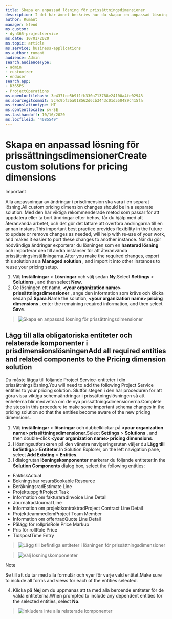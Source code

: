 ```yaml
---
title: Skapa en anpassad lösning för prissättningsdimensioner
description: I det här ämnet beskrivs hur du skapar en anpassad lösning när du skapar anpassade prisdimensioner.
author: Rumant
manager: kfend
ms.custom:
- dyn365-projectservice
ms.date: 10/01/2020
ms.topic: article
ms.service: business-applications
ms.author: rumant
audience: Admin
search.audienceType:
- admin
- customizer
- enduser
search.app:
- D365PS
- ProjectOperations
ms.openlocfilehash: 3e437fce5b9f1fb330a713788e24100a4fe02948
ms.sourcegitcommit: 5c4c9bf3ba018562d6cb3443c01d550489c415fa
ms.translationtype: HT
ms.contentlocale: sv-SE
ms.lasthandoff: 10/16/2020
ms.locfileid: "4085549"
---
```

# <a name="create-custom-solutions-for-pricing-dimensions"></a><span data-ttu-id="2e937-103">Skapa en anpassad lösning för prissättningsdimensioner</span><span class="sxs-lookup"><span data-stu-id="2e937-103">Create custom solutions for pricing dimensions</span></span>

> [!IMPORTANT]
> <span data-ttu-id="2e937-104">Alla anpassningar av ändringar i prisdimension ska vara i en separat lösning.</span><span class="sxs-lookup"><span data-stu-id="2e937-104">All custom pricing dimension changes should be in a separate solution.</span></span> <span data-ttu-id="2e937-105">Med den här viktiga rekommenderade metod som passar för att uppdatera eller ta bort ändringar efter behov, får du hjälp med att återanvända arbetet, och det gör det lättare att överföra ändringarna till en annan instans.</span><span class="sxs-lookup"><span data-stu-id="2e937-105">This important best practice provides flexibility in the future to update or remove changes as needed, will help with re-use of your work, and makes it easier to port these changes to another instance.</span></span> <span data-ttu-id="2e937-106">När du gör nödvändiga ändringar exporterar du lösningen som en **hanterad lösning** och importerar den till andra instanser för att återanvända prissättningsinställningarna.</span><span class="sxs-lookup"><span data-stu-id="2e937-106">After you make the required changes, export this solution as a **Managed solution** , and import it into other instances to reuse your pricing setup.</span></span>

1. <span data-ttu-id="2e937-107">Välj **Inställningar** > **Lösningar** och välj sedan **Ny**.</span><span class="sxs-lookup"><span data-stu-id="2e937-107">Select **Settings** > **Solutions** , and then select **New**.</span></span> 
2. <span data-ttu-id="2e937-108">Ge lösningen ett namn, **\<your organization name> prissättningsdimensioner** , ange den information som krävs och klicka sedan på **Spara**.</span><span class="sxs-lookup"><span data-stu-id="2e937-108">Name the solution, **\<your organization name> pricing dimensions** , enter the remaining required information, and then select **Save**.</span></span>

> ![Skapa en anpassad lösning för prissättningsdimensioner](media/Creation-of-custom-pricing-dimension-solution.PNG)
  
## <a name="add-all-required-entities-and-related-components-to-the-pricing-dimension-solution"></a><span data-ttu-id="2e937-110">Lägg till alla obligatoriska entiteter och relaterade komponenter i prisdimensionslösningen</span><span class="sxs-lookup"><span data-stu-id="2e937-110">Add all required entities and related components to the Pricing dimension solution</span></span>
<span data-ttu-id="2e937-111">Du måste lägga till följande Project Service-entiteter i din prissättningslösning.</span><span class="sxs-lookup"><span data-stu-id="2e937-111">You will need to add the following Project Service entities to your pricing solution.</span></span> <span data-ttu-id="2e937-112">Slutför stegen i den här proceduren för att göra vissa viktiga schemaändringar i prissättningslösningen så att enheterna blir medvetna om de nya prissättningsdimensionerna.</span><span class="sxs-lookup"><span data-stu-id="2e937-112">Complete the steps in this procedure to make some important schema changes in the pricing solution so that the entities become aware of the new pricing dimensions.</span></span>

1. <span data-ttu-id="2e937-113">Välj **inställningar** > **lösningar** och dubbelklickar på **\<your organization name> prissättningsdimensioner**.</span><span class="sxs-lookup"><span data-stu-id="2e937-113">Select **Settings** > **Solutions** , and then double-click **\<your organization name> pricing dimensions**.</span></span> 
2. <span data-ttu-id="2e937-114">I lösningsutforskaren på den vänstra navigeringsrutan väljer du **Lägg till befintliga** > **Entiteter**.</span><span class="sxs-lookup"><span data-stu-id="2e937-114">In Solution Explorer, on the left navigation pane, select **Add Existing** > **Entities**.</span></span>
3. <span data-ttu-id="2e937-115">I dialogrutan **lösningskomponenter** markerar du följande entiteter:</span><span class="sxs-lookup"><span data-stu-id="2e937-115">In the **Solution Components** dialog box, select the following entities:</span></span>

- <span data-ttu-id="2e937-116">Faktisk</span><span class="sxs-lookup"><span data-stu-id="2e937-116">Actual</span></span>
- <span data-ttu-id="2e937-117">Bokningsbar resurs</span><span class="sxs-lookup"><span data-stu-id="2e937-117">Bookable Resource</span></span>
- <span data-ttu-id="2e937-118">Beräkningsrad</span><span class="sxs-lookup"><span data-stu-id="2e937-118">Estimate Line</span></span>
- <span data-ttu-id="2e937-119">Projektuppgift</span><span class="sxs-lookup"><span data-stu-id="2e937-119">Project Task</span></span>
- <span data-ttu-id="2e937-120">Information om fakturarad</span><span class="sxs-lookup"><span data-stu-id="2e937-120">Invoice Line Detail</span></span>
- <span data-ttu-id="2e937-121">Journalrad</span><span class="sxs-lookup"><span data-stu-id="2e937-121">Journal Line</span></span>
- <span data-ttu-id="2e937-122">Information om projektkontraktrad</span><span class="sxs-lookup"><span data-stu-id="2e937-122">Project Contract Line Detail</span></span>
- <span data-ttu-id="2e937-123">Projektteammedlem</span><span class="sxs-lookup"><span data-stu-id="2e937-123">Project Team Member</span></span>
- <span data-ttu-id="2e937-124">Information om offertrad</span><span class="sxs-lookup"><span data-stu-id="2e937-124">Quote Line Detail</span></span>
- <span data-ttu-id="2e937-125">Pålägg för rollpris</span><span class="sxs-lookup"><span data-stu-id="2e937-125">Role Price Markup</span></span>
- <span data-ttu-id="2e937-126">Pris för roll</span><span class="sxs-lookup"><span data-stu-id="2e937-126">Role Price</span></span> 
- <span data-ttu-id="2e937-127">Tidspost</span><span class="sxs-lookup"><span data-stu-id="2e937-127">Time Entry</span></span> 

> ![Lägg till befintliga entiteter i lösningen för prissättningsdimensioner](media/Existing-entities-to-PD-solution.png)

> ![Välj lösningskomponenter](media/Dimension-Components.png)

> [!NOTE]
> <span data-ttu-id="2e937-130">Se till att du tar med alla formulär och vyer för varje vald entitet.</span><span class="sxs-lookup"><span data-stu-id="2e937-130">Make sure to include all forms and views for each of the entities selected.</span></span>

4. <span data-ttu-id="2e937-131">Klicka på **Nej** om du uppmanas att ta med alla beroende entiteter för de valda entiteterna.</span><span class="sxs-lookup"><span data-stu-id="2e937-131">When prompted to include any dependent entities for the selected entities, select **No**.</span></span>

> ![Inkludera inte alla relaterade komponenter](media/Do-not-include-required.png)


